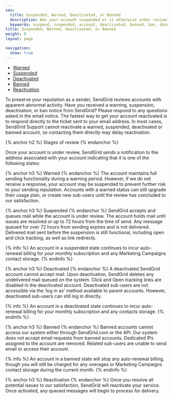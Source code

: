 ```yaml
---
seo:
  title: Suspended, Warned, Deactivated, or Banned
  description: Was your account suspended or is otherwise under review? Learn more here...
  keywords: suspend, suspended, account, deactivated, banned, ban, deactivate, warn, warning, access, compromise, reactivate, stopped, stop, reactivated, turn, frozen, under, review, deactivated, compliance
title: Suspended, Warned, Deactivated, or Banned
weight: 0
layout: page

navigation:
  show: true
---
```

- [Warned](#-Warned)
- [Suspended](#-Suspended)
- [Deactivated](#-Deactivated)
- [Banned](#-Banned)
- [Reactivation](#-Reactivation) 

To preserve your reputation as a sender, SendGrid reviews accounts with apparent abnormal activity. Have you received a warning, suspension, deactivation, or ban notice from SendGrid? Please respond to any questions asked in the email notice. The fastest way to get your account reactivated is to respond directly to the ticket sent to your email address. In most cases, SendGrid Support cannot reactivate a warned, suspended, deactivated or banned account, so contacting them directly may delay reactivation.

{% anchor h2 %}
Stages of review
{% endanchor %}

Once your account is under review, SendGrid sends a notification to the address associated with your account indicating that it is one of the following states: 

{% anchor h3 %}
Warned
{% endanchor %}
The account maintains full sending functionality during a warning period. However, if we do not receive a response, your account may be suspended to prevent further risk to your sending reputation. Accounts with a warned status can still upgrade their usage plan, or create new sub-users until the review has concluded to our satisfaction.

{% anchor h3 %}
Suspended
{% endanchor %}
SendGrid accepts and queues mail while the account is under review. The account holds mail until issues are resolved or up to 72 hours from the time of send. Any message queued for over 72 hours from sending expires and is not delivered. Delivered mail sent before the suspension is still functional, including open and click tracking, as well as link redirects. 

{% info %}
An account in a suspended state continues to incur auto-renewal billing for your monthly subscription and any Marketing Campaigns contact storage.
{% endinfo %}

{% anchor h3 %}
Deactivated
{% endanchor %}
A deactivated SendGrid account cannot accept mail. Upon deactivation, SendGrid deletes any undelivered mail queued on the system. Click and Open tracking links are disabled in the deactivated account.  Deactivated sub-users are not accessible via the ‘log in as’ method available to parent accounts. However, deactivated sub-users can still log in directly. 

{% info %}
An account in a deactivated state continues to incur auto-renewal billing for your monthly subscription and any contacts storage.
{% endinfo %}

{% anchor h3 %}
Banned
{% endanchor %}
Banned accounts cannot access our system either through SendGrid.com or the API. Our system does not accept email requests from banned accounts. Dedicated IPs assigned to the account are removed.  Related sub-users are unable to send email or access their account. 

{% info %}
An account in a banned state will stop any auto-renewal billing, though you will still be charged for any overages or Marketing Campaigns contact storage during the current month.
{% endinfo %}

{% anchor h3 %}
Reactivation
{% endanchor %}
Once you resolve all potential issues to our satisfaction, SendGrid will reactivate your service. Once activated, any queued messages will begin to process for delivery.
